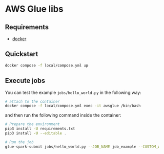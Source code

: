 # AWS Glue libs

## Requirements

- [docker](https://www.docker.com/)

## Quickstart

```sh
docker compose -f local/compose.yml up
```

## Execute jobs

You can test the example `jobs/hello_world.py` in the following way:

```sh
# attach to the container
docker compose -f local/compose.yml exec -it awsglue /bin/bash
```

and then run the following command inside the container:

```sh
# Prepare the environment
pip3 install -U requirements.txt
pip3 install -U --editable .

# Run the job
glue-spark-submit jobs/hello_world.py --JOB_NAME job_example --CUSTOM_ARGUMENT custom_value
```
